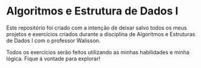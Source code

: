 # Algoritmos e Estrutura de Dados I

Este repositório foi criado com a intenção de deixar salvo todos os meus projetos e exercícios criados durante a disciplina de Algoritmos e Estruturas de Dados I com o professor Walisson.

Todos os exercícios serão feitos utilizando as minhas habilidades e minha lógica. Fique á vontade para explorar!